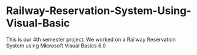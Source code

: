 # Railway-Reservation-System-Using-Visual-Basic
This is our 4th semester project. We worked on a Railway Reservation System using Microsoft Visual Basics 6.0
